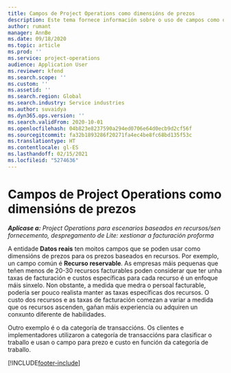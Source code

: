 ```yaml
---
title: Campos de Project Operations como dimensións de prezos
description: Este tema fornece información sobre o uso de campos como dimensións de prezos en Dynamics 365 Project Operations.
author: rumant
manager: AnnBe
ms.date: 09/18/2020
ms.topic: article
ms.prod: ''
ms.service: project-operations
audience: Application User
ms.reviewer: kfend
ms.search.scope: ''
ms.custom: ''
ms.assetid: ''
ms.search.region: Global
ms.search.industry: Service industries
ms.author: suvaidya
ms.dyn365.ops.version: ''
ms.search.validFrom: 2020-10-01
ms.openlocfilehash: 04b823e8237590a294ed0706e64d0ecb9d2cf56f
ms.sourcegitcommit: fa32b1893286f20271fa4ec4be8fc68bd135f53c
ms.translationtype: HT
ms.contentlocale: gl-ES
ms.lasthandoff: 02/15/2021
ms.locfileid: "5274636"
---
```

# <a name="project-operations-fields-as-pricing-dimensions"></a>Campos de Project Operations como dimensións de prezos

_**Aplícase a:** Project Operations para escenarios baseados en recursos/sen fornecemento, despregamento de Lite: xestionar a facturación proforma_

A entidade **Datos reais** ten moitos campos que se poden usar como dimensións de prezos para os prezos baseados en recursos. Por exemplo, un campo común é **Recurso reservable**. As empresas máis pequenas que teñen menos de 20-30 recursos facturables poden considerar que ter unha taxas de facturación e custos específicas para cada recurso é un enfoque máis sinxelo. Non obstante, a medida que medra o persoal facturable, podería ser pouco realista manter as taxas específicas dos recursos. O custo dos recursos e as taxas de facturación comezan a variar a medida que os recursos ascenden, gañan máis experiencia ou adquiren un conxunto diferente de habilidades. 

Outro exemplo é o da categoría de transaccións. Os clientes e implementadores utilizaron a categoría de transaccións para clasificar o traballo e usan o campo para prezo e custo en función da categoría de traballo.


[!INCLUDE[footer-include](../includes/footer-banner.md)]